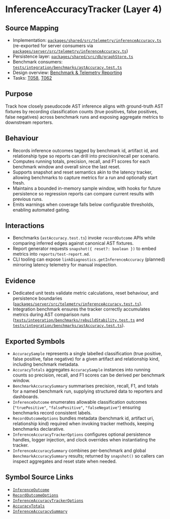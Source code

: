 # InferenceAccuracyTracker (Layer 4)

## Source Mapping
- Implementation: [`packages/shared/src/telemetry/inferenceAccuracy.ts`](../../../packages/shared/src/telemetry/inferenceAccuracy.ts) (re-exported for server consumers via [`packages/server/src/telemetry/inferenceAccuracy.ts`](../../../packages/server/src/telemetry/inferenceAccuracy.ts))
- Persistence layer: [`packages/shared/src/db/graphStore.ts`](../../../packages/shared/src/db/graphStore.ts)
- Benchmark consumers: [`tests/integration/benchmarks/astAccuracy.test.ts`](../../../tests/integration/benchmarks/astAccuracy.test.ts)
- Design overview: [Benchmark & Telemetry Reporting](../../layer-3/benchmark-telemetry-pipeline.mdmd.md)
- Tasks: [T058](../../../specs/001-link-aware-diagnostics/tasks.md), [T062](../../../specs/001-link-aware-diagnostics/tasks.md)

## Purpose
Track how closely pseudocode AST inference aligns with ground-truth AST fixtures by recording classification counts (true positives, false positives, false negatives) across benchmark runs and exposing aggregate metrics to downstream reporters.

## Behaviour
- Records inference outcomes tagged by benchmark id, artifact id, and relationship type so reports can drill into precision/recall per scenario.
- Computes running totals, precision, recall, and F1 scores for each benchmark window and overall since the last reset.
- Supports snapshot and reset semantics akin to the latency tracker, allowing benchmarks to capture metrics for a run and optionally start fresh.
- Maintains a bounded in-memory sample window, with hooks for future persistence so regression reports can compare current results with previous runs.
- Emits warnings when coverage falls below configurable thresholds, enabling automated gating.

## Interactions
- Benchmarks (`astAccuracy.test.ts`) invoke `recordOutcome` APIs while comparing inferred edges against canonical AST fixtures.
- Report generator requests `snapshot({ reset?: boolean })` to embed metrics into `reports/test-report.md`.
- CLI tooling can expose `linkDiagnostics.getInferenceAccuracy` (planned) mirroring latency telemetry for manual inspection.

## Evidence
- Dedicated unit tests validate metric calculations, reset behaviour, and persistence boundaries ([`packages/server/src/telemetry/inferenceAccuracy.test.ts`](../../../packages/server/src/telemetry/inferenceAccuracy.test.ts)).
- Integration benchmark ensures the tracker correctly accumulates metrics during AST comparison runs ([`tests/integration/benchmarks/rebuildStability.test.ts`](../../../tests/integration/benchmarks/rebuildStability.test.ts) and [`tests/integration/benchmarks/astAccuracy.test.ts`](../../../tests/integration/benchmarks/astAccuracy.test.ts)).

## Exported Symbols

- `AccuracySample` represents a single labelled classification (true positive, false positive, false negative) for a given artifact and relationship kind, including benchmark metadata.
- `AccuracyTotals` aggregates `AccuracySample` instances into running counts so precision, recall, and F1 scores can be derived per benchmark window.
- `BenchmarkAccuracySummary` summarises precision, recall, F1, and totals for a named benchmark run, supplying structured data to reporters and dashboards.
- `InferenceOutcome` enumerates allowable classification outcomes (`"truePositive"`, `"falsePositive"`, `"falseNegative"`) ensuring benchmarks record consistent labels.
- `RecordOutcomeOptions` bundles metadata (benchmark id, artifact uri, relationship kind) required when invoking tracker methods, keeping benchmarks declarative.
- `InferenceAccuracyTrackerOptions` configures optional persistence handles, logger injection, and clock overrides when instantiating the tracker.
- `InferenceAccuracySummary` combines per-benchmark and global `BenchmarkAccuracySummary` results; returned by `snapshot()` so callers can inspect aggregates and reset state when needed.

## Symbol Source Links

- [`InferenceOutcome`](../../../packages/shared/src/telemetry/inferenceAccuracy.ts#L3)
- [`RecordOutcomeOptions`](../../../packages/shared/src/telemetry/inferenceAccuracy.ts#L7)
- [`InferenceAccuracyTrackerOptions`](../../../packages/shared/src/telemetry/inferenceAccuracy.ts#L15)
- [`AccuracyTotals`](../../../packages/shared/src/telemetry/inferenceAccuracy.ts#L31)
- [`InferenceAccuracySummary`](../../../packages/shared/src/telemetry/inferenceAccuracy.ts#L46)
